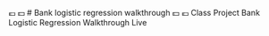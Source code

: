💶 💵  # Bank logistic regression walkthrough 💵 💶 
Class Project Bank Logistic Regression Walkthrough Live


